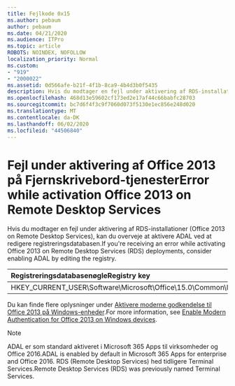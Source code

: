 ```yaml
---
title: Fejlkode 0x15
ms.author: pebaum
author: pebaum
ms.date: 04/21/2020
ms.audience: ITPro
ms.topic: article
ROBOTS: NOINDEX, NOFOLLOW
localization_priority: Normal
ms.custom:
- "919"
- "2000022"
ms.assetid: 0d566afe-b21f-4f1b-8ca9-4b4d3b0f5435
description: Hvis du modtager en fejl under aktivering af RDS-installationer (Office 2013 on Remote Desktop Services), kan du overveje at aktivere ADAL ved at redigere registreringsdatabasen.
ms.openlocfilehash: 468d13e59602cf173ed2e17af44c66babfc28703
ms.sourcegitcommit: bc7d6f4f3c9f7060d073f5130e1ec856e248d020
ms.translationtype: MT
ms.contentlocale: da-DK
ms.lasthandoff: 06/02/2020
ms.locfileid: "44506840"
---
```

# <a name="error-while-activation-office-2013-on-remote-desktop-services"></a><span data-ttu-id="d2218-103">Fejl under aktivering af Office 2013 på Fjernskrivebord-tjenester</span><span class="sxs-lookup"><span data-stu-id="d2218-103">Error while activation Office 2013 on Remote Desktop Services</span></span>

<span data-ttu-id="d2218-104">Hvis du modtager en fejl under aktivering af RDS-installationer (Office 2013 on Remote Desktop Services), kan du overveje at aktivere ADAL ved at redigere registreringsdatabasen.</span><span class="sxs-lookup"><span data-stu-id="d2218-104">If you're receiving an error while activating Office 2013 on Remote Desktop Services (RDS) deployments, consider enabling ADAL by editing the registry.</span></span>
  
|<span data-ttu-id="d2218-105">**Registreringsdatabasenøgle**</span><span class="sxs-lookup"><span data-stu-id="d2218-105">**Registry key**</span></span>|<span data-ttu-id="d2218-106">**Type**</span><span class="sxs-lookup"><span data-stu-id="d2218-106">**Type**</span></span>|<span data-ttu-id="d2218-107">**Værdi**</span><span class="sxs-lookup"><span data-stu-id="d2218-107">**Value**</span></span>|
|:-----|:-----|:-----|
|<span data-ttu-id="d2218-108">HKEY_CURRENT_USER\Software\Microsoft\Office\15.0\Common\Identity\EnableADAL</span><span class="sxs-lookup"><span data-stu-id="d2218-108">HKEY_CURRENT_USER\Software\Microsoft\Office\15.0\Common\Identity\EnableADAL</span></span>  <br/> |<span data-ttu-id="d2218-109">Reg_dword</span><span class="sxs-lookup"><span data-stu-id="d2218-109">REG_DWORD</span></span>  <br/> |<span data-ttu-id="d2218-110">1</span><span class="sxs-lookup"><span data-stu-id="d2218-110">1</span></span>  <br/> |

<span data-ttu-id="d2218-111">Du kan finde flere oplysninger under [Aktivere moderne godkendelse til Office 2013 på Windows-enheder](https://docs.microsoft.com/microsoft-365/admin/security-and-compliance/enable-modern-authentication).</span><span class="sxs-lookup"><span data-stu-id="d2218-111">For more information, see [Enable Modern Authentication for Office 2013 on Windows devices](https://docs.microsoft.com/microsoft-365/admin/security-and-compliance/enable-modern-authentication).</span></span>
  
> [!NOTE]
>  <span data-ttu-id="d2218-112">ADAL er som standard aktiveret i Microsoft 365 Apps til virksomheder og Office 2016.</span><span class="sxs-lookup"><span data-stu-id="d2218-112">ADAL is enabled by default in Microsoft 365 Apps for enterprise and Office 2016.</span></span> <span data-ttu-id="d2218-113">RDS (Remote Desktop Services) hed tidligere Terminal Services.</span><span class="sxs-lookup"><span data-stu-id="d2218-113">Remote Desktop Services (RDS) was previously named Terminal Services.</span></span>
  